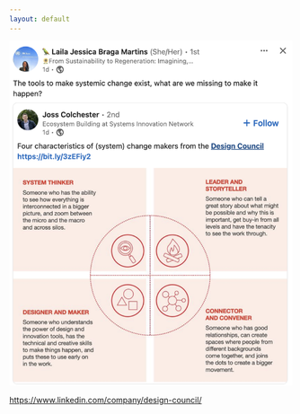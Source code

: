 ```yaml
---
layout: default
---
```

![](media/cleanshot_2024-03-20-at-07-45-08@2x.png)


https://www.linkedin.com/company/design-council/